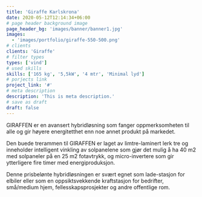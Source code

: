 ```yaml
---
title: 'Giraffe Karlskrona'
date: 2020-05-12T12:14:34+06:00
# page header background image
page_header_bg: 'images/banner/banner1.jpg'
images:
  - 'images/portfolio/giraffe-550-500.png'
# clients
clients: 'Giraffe'
# filter types
types: ['vind']
# used skills
skills: ['165 kg', '5,5kW', '4 mtr', 'Minimal lyd']
# porjects link
project_link: '#'
# meta description
description: 'This is meta description.'
# save as draft
draft: false
---
```


GIRAFFEN er en avansert hybridløsning som fanger oppmerksomheten til alle og gir høyere energitetthet enn noe annet produkt på markedet.

Den buede trerammen til GIRAFFEN er laget av limtre-laminert lerk tre og inneholder intelligent vinkling av solpanelene som gjør det mulig å ha 40 m2 med solpaneler på en 25 m2 fotavtrykk, og micro-invertere som gir ytterligere fire timer med energiproduksjon.

Denne prisbelønte hybridløsningen er svært egnet som lade-stasjon for elbiler eller som en oppsiktsvekkende kraftstasjon for bedrifter, små/medium hjem, fellesskapsprosjekter og andre offentlige rom.
